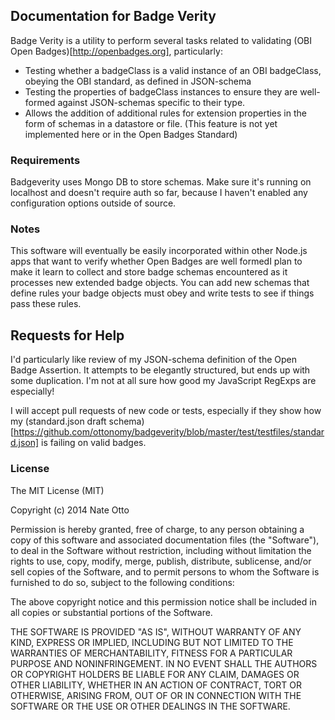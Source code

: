 ## Documentation for Badge Verity

Badge Verity is a utility to perform several tasks related to validating (OBI Open Badges)[http://openbadges.org], particularly:
* Testing whether a badgeClass is a valid instance of an OBI badgeClass, obeying the OBI standard, as defined in JSON-schema
* Testing the properties of badgeClass instances to ensure they are well-formed against JSON-schemas specific to their type.
* Allows the addition of additional rules for extension properties in the form of schemas in a datastore or file. (This feature is not yet implemented here or in the Open Badges Standard)

### Requirements
Badgeverity uses Mongo DB to store schemas. Make sure it's running on localhost and doesn't require auth so far, because I haven't enabled any configuration options outside of source.

### Notes
This software will eventually be easily incorporated within other Node.js apps that want to verify whether Open Badges are well formedI plan to make it learn to collect and store badge schemas encountered as it processes new extended badge objects. You can add new schemas that define rules your badge objects must obey and write tests to see if things pass these rules. 

## Requests for Help
I'd particularly like review of my JSON-schema definition of the Open Badge Assertion. It attempts to be elegantly structured, but ends up with some duplication. I'm not at all sure how good my JavaScript RegExps are especially!

I will accept pull requests of new code or tests, especially if they show how my (standard.json draft schema)[https://github.com/ottonomy/badgeverity/blob/master/test/testfiles/standard.json] is failing on valid badges.

### License
The MIT License (MIT)

Copyright (c) 2014 Nate Otto

Permission is hereby granted, free of charge, to any person obtaining a copy
of this software and associated documentation files (the "Software"), to deal
in the Software without restriction, including without limitation the rights
to use, copy, modify, merge, publish, distribute, sublicense, and/or sell
copies of the Software, and to permit persons to whom the Software is
furnished to do so, subject to the following conditions:

The above copyright notice and this permission notice shall be included in
all copies or substantial portions of the Software.

THE SOFTWARE IS PROVIDED "AS IS", WITHOUT WARRANTY OF ANY KIND, EXPRESS OR
IMPLIED, INCLUDING BUT NOT LIMITED TO THE WARRANTIES OF MERCHANTABILITY,
FITNESS FOR A PARTICULAR PURPOSE AND NONINFRINGEMENT. IN NO EVENT SHALL THE
AUTHORS OR COPYRIGHT HOLDERS BE LIABLE FOR ANY CLAIM, DAMAGES OR OTHER
LIABILITY, WHETHER IN AN ACTION OF CONTRACT, TORT OR OTHERWISE, ARISING FROM,
OUT OF OR IN CONNECTION WITH THE SOFTWARE OR THE USE OR OTHER DEALINGS IN
THE SOFTWARE.
